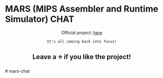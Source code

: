 # MARS (MIPS Assembler and Runtime Simulator) CHAT

<div align="center">

Official project: [here](https://courses.missouristate.edu/KenVollmar/mars/)

<code>It's all coming back into focus!</code>

## Leave a ⭐ if you like the project!

</div>
# mars-chat
